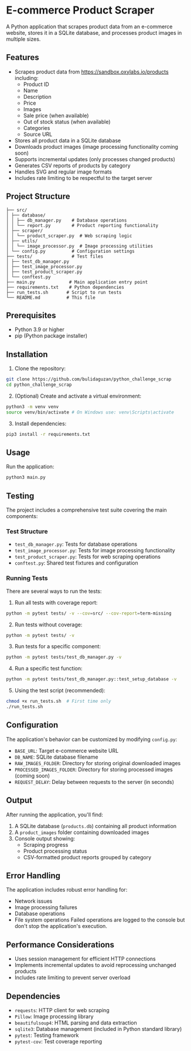 # E-commerce Product Scraper
A Python application that scrapes product data from an e-commerce website, stores it in a SQLite database, and processes product images in multiple sizes.

## Features
- Scrapes product data from https://sandbox.oxylabs.io/products including:
  - Product ID
  - Name
  - Description
  - Price
  - Images
  - Sale price (when available)
  - Out of stock status (when available)
  - Categories
  - Source URL
- Stores all product data in a SQLite database
- Downloads product images (image processing functionality coming soon)
- Supports incremental updates (only processes changed products)
- Generates CSV reports of products by category
- Handles SVG and regular image formats
- Includes rate limiting to be respectful to the target server

## Project Structure
```
├── src/
│ ├── database/
│ │ ├── db_manager.py    # Database operations
│ │ └── report.py        # Product reporting functionality
│ ├── scraper/
│ │ └── product_scraper.py  # Web scraping logic
│ ├── utils/
│ │ └── image_processor.py  # Image processing utilities
│ └── config.py          # Configuration settings
├── tests/               # Test files
│ ├── test_db_manager.py
│ ├── test_image_processor.py
│ ├── test_product_scraper.py
│ └── conftest.py
├── main.py             # Main application entry point
├── requirements.txt    # Python dependencies
├── run_tests.sh       # Script to run tests
└── README.md          # This file
```

## Prerequisites
- Python 3.9 or higher
- pip (Python package installer)

## Installation
1. Clone the repository:
```bash
git clone https://github.com/bulidaguzan/python_challenge_scrap
cd python_challenge_scrap
```

2. (Optional) Create and activate a virtual environment:
```bash
python3 -m venv venv
source venv/bin/activate # On Windows use: venv\Scripts\activate
```

3. Install dependencies:
```bash
pip3 install -r requirements.txt
```

## Usage
Run the application:
```bash
python3 main.py
```

## Testing
The project includes a comprehensive test suite covering the main components:

### Test Structure
- `test_db_manager.py`: Tests for database operations
- `test_image_processor.py`: Tests for image processing functionality
- `test_product_scraper.py`: Tests for web scraping operations
- `conftest.py`: Shared test fixtures and configuration

### Running Tests
There are several ways to run the tests:

1. Run all tests with coverage report:
```bash
python -m pytest tests/ -v --cov=src/ --cov-report=term-missing
```

2. Run tests without coverage:
```bash
python -m pytest tests/ -v
```

3. Run tests for a specific component:
```bash
python -m pytest tests/test_db_manager.py -v
```

4. Run a specific test function:
```bash
python -m pytest tests/test_db_manager.py::test_setup_database -v
```

5. Using the test script (recommended):
```bash
chmod +x run_tests.sh  # First time only
./run_tests.sh
```


## Configuration
The application's behavior can be customized by modifying `config.py`:
- `BASE_URL`: Target e-commerce website URL
- `DB_NAME`: SQLite database filename
- `RAW_IMAGES_FOLDER`: Directory for storing original downloaded images
- `PROCESSED_IMAGES_FOLDER`: Directory for storing processed images (coming soon)
- `REQUEST_DELAY`: Delay between requests to the server (in seconds)

## Output
After running the application, you'll find:
1. A SQLite database (`products.db`) containing all product information
2. A `product_images` folder containing downloaded images
3. Console output showing:
   - Scraping progress
   - Product processing status
   - CSV-formatted product reports grouped by category

## Error Handling
The application includes robust error handling for:
- Network issues
- Image processing failures
- Database operations
- File system operations
Failed operations are logged to the console but don't stop the application's execution.

## Performance Considerations
- Uses session management for efficient HTTP connections
- Implements incremental updates to avoid reprocessing unchanged products
- Includes rate limiting to prevent server overload

## Dependencies
- `requests`: HTTP client for web scraping
- `Pillow`: Image processing library
- `beautifulsoup4`: HTML parsing and data extraction
- `sqlite3`: Database management (included in Python standard library)
- `pytest`: Testing framework
- `pytest-cov`: Test coverage reporting